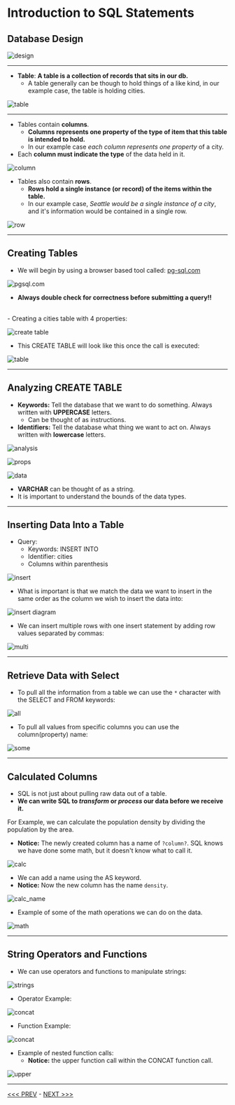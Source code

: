 # Introduction to SQL Statements

## Database Design

![design](../resources/design_process.JPG)

<hr>

- **Table**: **A table is a collection of records that sits in our db.**
  - A table generally can be though to hold things of a like kind, in our example case, the table is holding cities.

![table](../resources/table.JPG)

<hr>

- Tables contain **columns**.
  - **Columns represents one property of the type of item that this table is intended to hold.**
  - In our example case *each column represents one property* of a city.
- Each **column must indicate the type** of the data held in it.

![column](../resources/columns.JPG)

- Tables also contain **rows**.
  - **Rows hold a single instance (or record) of the items within the table.**
  - In our example case, *Seattle would be a single instance of a city*, and it's information would be contained in a single row.

![row](../resources/rows.JPG)

<hr>

## Creating Tables

- We will begin by using a browser based tool called: [pg-sql.com](pg-sql.com)

![pgsql.com](../resources/pg-sql-site.JPG)



- **Always double check for correctness before submitting a query!!**

<br>
- Creating a cities table with 4 properties:

![create table](../resources/create_table.jpg)

- This CREATE TABLE will look like this once the call is executed:

![table](../resources/cities.JPG)

<hr>

## Analyzing CREATE TABLE

- **Keywords:** Tell the database that we want to do something. Always written with **UPPERCASE** letters.
  - Can be thought of as instructions.
- **Identifiers:** Tell the database what thing we want to act on. Always written with **lowercase** letters.

![analysis](../resources/analysis.JPG)

![props](../resources/props.JPG)

![data](../resources/column_data.JPG)

- **VARCHAR** can be thought of as a string.
- It is important to understand the bounds of the data types.

<hr>

## Inserting Data Into a Table

- Query:
  - Keywords: INSERT INTO 
  - Identifier: cities
  - Columns within parenthesis

![insert](../resources/insert.JPG)

- What is important is that we match the data we want to insert in the same order as the column we wish to insert the data into:

![insert diagram](../resources/insert_diagram.JPG)

- We can insert multiple rows with one insert statement by adding row values separated by commas:

![multi](../resources/insert_multi.JPG)

<hr>

## Retrieve Data with Select

- To pull all the information from a table we can use the `*` character with the SELECT and FROM keywords:

![all](../resources/select_all.JPG)

- To pull all values from specific columns you can use the column(property) name:

![some](../resources/select_some.JPG)


<hr>

## Calculated Columns

- SQL is not just about pulling raw data out of a table.
- **We can write SQL to *transform* or *process* our data before we receive it.**

For Example, we can calculate the population density by dividing the population by the area.
- **Notice:** The newly created column has a name of `?column?`. SQL knows we have done some math, but it doesn't know what to call it.

![calc](../resources/calc_noName.JPG)

- We can add a name using the AS keyword.
- **Notice:** Now the new column has the name `density`.

![calc_name](../resources/calculate.JPG)

- Example of some of the math operations we can do on the data.

![math](../resources/operators.JPG)

<hr>

## String Operators and Functions

- We can use operators and functions to manipulate strings:

![strings](../resources/strings.JPG)

- Operator Example:

![concat](../resources/concat.JPG)

- Function Example:

![concat](../resources/concat1.JPG)

- Example of nested function calls:
  - **Notice:** the upper function call within the CONCAT function call.

![upper](../resources/upper.JPG)

<hr>

[<<< PREV](../0_Course_Intro/index.md) - [NEXT >>>](../2_Filtering_Records/index.md)